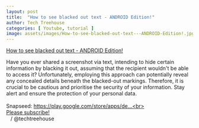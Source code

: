 ```yaml
---
layout: post
title:  "How to see blacked out text - ANDROID Edition!"
author: Tech Treehouse
categories: [ Youtube, tutorial ]
image: assets/images/How-to-see-blacked-out-text---ANDROID-Edition!.jpg
---
```


[How to see blacked out text - ANDROID Edition!](https://youtube.com/watch?v=3cQBngElXSo)

Have you ever shared a screenshot via text, intending to hide certain information by blacking it out, assuming that the recipient wouldn't be able to access it? Unfortunately, employing this approach can potentially reveal any concealed details beneath the blacked-out markings. Therefore, it is crucial to be cautious and prioritise the security of your information. Stay alert and ensure the protection of your personal data.<br><br>Snapseed: https://play.google.com/store/apps/de...<br><br>[Please subscribe!](https://youtube.com/techtreehouse/?sub_confirmation=1)<br>   / @techtreehouse
